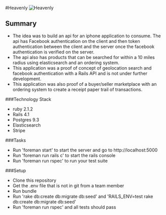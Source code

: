 #Heavenly
![Heavenly](https://github.com/limitingfactor/heavenly/blob/master/heavenly.jpg)

## Summary
* The idea was to build an api for an iphone application to consume. The api has Facebook authentication on the client and then token authentication between the client and the server once the facebook authentication is verified on the server. 
* The api also has products that can be searched for within a 10 miles radius using elasticsearch and an ordering system.
* This application was a proof of concept of geolocation search and facebook authentication with a Rails API and is not under further development.
* This application was also proof of a buyer/seller marketplace with an ordering system to create a receipt paper trail of transactions.

###Technology Stack
* ruby 2.1.2
* Rails 4.1
* Postgres 9.3
* Elasticsearch
* Stripe

###Tasks
* Run 'foreman start' to start the server and go to http://localhost:5000
* Run 'foreman run rails c' to start the rails console
* Run 'foreman run rspec' to run your test suite

###Setup
* Clone this repository
* Get the .env file that is not in git from a team member
* Run bundle
* Run 'rake db:create db:migrate db:seed' and 'RAILS_ENV=test rake db:create db:migrate db:seed'
* Run 'foreman run rspec' and all tests should pass
